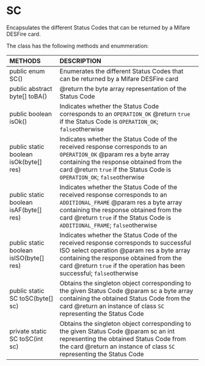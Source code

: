 # SC
Encapsulates the different Status Codes that can be returned by a Mifare DESFire card.

The class has the following methods and enummeration:

|METHODS                                       |DESCRIPTION                                                                                        |
|:---------------------------------------------|:--------------------------------------------------------------------------------------------------|
|public enum SC()|Enumerates the different Status Codes that can be returned by a Mifare DESFire card|
|public abstract byte[] toBA()|@return the byte array representation of the Status Code|
|public boolean isOk()|Indicates whether the Status Code corresponds to an <code>OPERATION_OK</code> @return <code>true</code> if the Status Code is <code>OPERATION_OK</code>; <code>false</code>otherwise|
|public static boolean isOk(byte[] res)|Indicates whether the Status Code of the received response corresponds to an <code>OPERATION_OK</code> @param res a byte array containing the response obtained from the card @return <code>true</code> if the Status Code is <code>OPERATION_OK</code>; <code>false</code>otherwise|
|public static boolean isAF(byte[] res)|Indicates whether the Status Code of the received response corresponds to an <code>ADDITIONAL_FRAME</code> @param res a byte array containing the response obtained from the card @return <code>true</code> if the Status Code is <code>ADDITIONAL_FRAME</code>; <code>false</code>otherwise|
|public static boolean isISO(byte[] res)|Indicates whether the Status Code of the received response corresponds to successful ISO select operation @param res a byte array containing the response obtained from the card @return <code>true</code> if the operation has been successful; <code>false</code>otherwise|
|public static SC toSC(byte[] sc)|Obtains the singleton object corresponding to the given Status Code @param sc a byte array containing the obtained Status Code from the card @return an instance of class <code>SC</code> representing the Status Code|
|private static SC toSC(int sc)|Obtains the singleton object corresponding to the given Status Code @param sc an int representing the obtained Status Code from the card @return an instance of class <code>SC</code> representing the Status Code|
